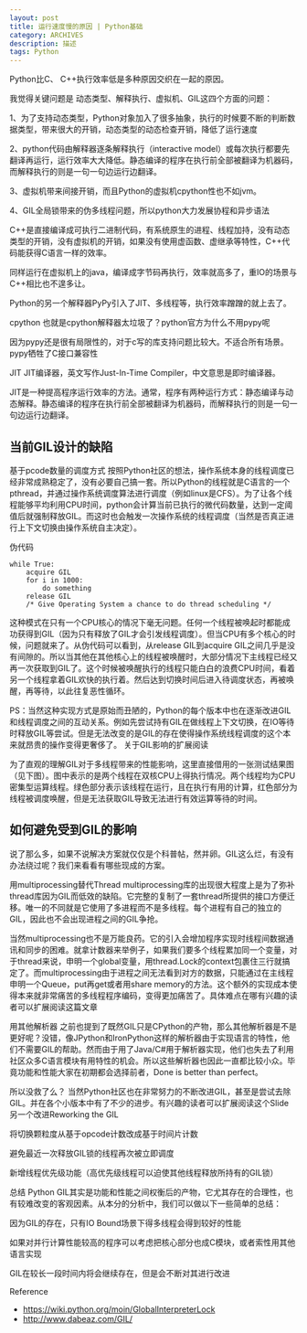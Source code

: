 ```yaml
---
layout: post
title: 运行速度慢的原因 | Python基础
category: ARCHIVES
description: 描述
tags: Python
---
```


Python比C、 C++执行效率低是多种原因交织在一起的原因。

我觉得关键问题是 动态类型、解释执行、虚拟机、GIL这四个方面的问题：

1、为了支持动态类型，Python对象加入了很多抽象，执行的时候要不断的判断数据类型，带来很大的开销，动态类型的动态检查开销，降低了运行速度

2、python代码由解释器逐条解释执行（interactive model）或每次执行都要先翻译再运行，运行效率大大降低。静态编译的程序在执行前全部被翻译为机器码，而解释执行的则是一句一句边运行边翻译。

3、虚拟机带来间接开销，而且Python的虚拟机cpython性也不如jvm。

4、GIL全局锁带来的伪多线程问题，所以python大力发展协程和异步语法

C++是直接编译成可执行二进制代码，有系统原生的进程、线程加持，没有动态类型的开销，没有虚拟机的开销，如果没有使用虚函数、虚继承等特性，C++代码能获得C语言一样的效率。

同样运行在虚拟机上的java，编译成字节码再执行，效率就高多了，重IO的场景与C++相比也不遑多让。

Python的另一个解释器PyPy引入了JIT、多线程等，执行效率蹭蹭的就上去了。

cpython
也就是cpython解释器太垃圾了？python官方为什么不用pypy呢

因为pypy还是很有局限性的，对于c写的库支持问题比较大。不适合所有场景。pypy牺牲了C接口兼容性

JIT
JIT编译器，英文写作Just-In-Time Compiler，中文意思是即时编译器。

JIT是一种提高程序运行效率的方法。通常，程序有两种运行方式：静态编译与动态解释。静态编译的程序在执行前全部被翻译为机器码，而解释执行的则是一句一句边运行边翻译。

## 当前GIL设计的缺陷
基于pcode数量的调度方式
按照Python社区的想法，操作系统本身的线程调度已经非常成熟稳定了，没有必要自己搞一套。所以Python的线程就是C语言的一个pthread，并通过操作系统调度算法进行调度（例如linux是CFS）。为了让各个线程能够平均利用CPU时间，python会计算当前已执行的微代码数量，达到一定阈值后就强制释放GIL。而这时也会触发一次操作系统的线程调度（当然是否真正进行上下文切换由操作系统自主决定）。

伪代码
```
while True:
    acquire GIL
    for i in 1000:
        do something
    release GIL
    /* Give Operating System a chance to do thread scheduling */
```

这种模式在只有一个CPU核心的情况下毫无问题。任何一个线程被唤起时都能成功获得到GIL（因为只有释放了GIL才会引发线程调度）。但当CPU有多个核心的时候，问题就来了。从伪代码可以看到，从release GIL到acquire GIL之间几乎是没有间隙的。所以当其他在其他核心上的线程被唤醒时，大部分情况下主线程已经又再一次获取到GIL了。这个时候被唤醒执行的线程只能白白的浪费CPU时间，看着另一个线程拿着GIL欢快的执行着。然后达到切换时间后进入待调度状态，再被唤醒，再等待，以此往复恶性循环。

PS：当然这种实现方式是原始而丑陋的，Python的每个版本中也在逐渐改进GIL和线程调度之间的互动关系。例如先尝试持有GIL在做线程上下文切换，在IO等待时释放GIL等尝试。但是无法改变的是GIL的存在使得操作系统线程调度的这个本来就昂贵的操作变得更奢侈了。 关于GIL影响的扩展阅读

为了直观的理解GIL对于多线程带来的性能影响，这里直接借用的一张测试结果图（见下图）。图中表示的是两个线程在双核CPU上得执行情况。两个线程均为CPU密集型运算线程。绿色部分表示该线程在运行，且在执行有用的计算，红色部分为线程被调度唤醒，但是无法获取GIL导致无法进行有效运算等待的时间。 


## 如何避免受到GIL的影响

说了那么多，如果不说解决方案就仅仅是个科普帖，然并卵。GIL这么烂，有没有办法绕过呢？我们来看看有哪些现成的方案。

用multiprocessing替代Thread
multiprocessing库的出现很大程度上是为了弥补thread库因为GIL而低效的缺陷。它完整的复制了一套thread所提供的接口方便迁移。唯一的不同就是它使用了多进程而不是多线程。每个进程有自己的独立的GIL，因此也不会出现进程之间的GIL争抢。

当然multiprocessing也不是万能良药。它的引入会增加程序实现时线程间数据通讯和同步的困难。就拿计数器来举例子，如果我们要多个线程累加同一个变量，对于thread来说，申明一个global变量，用thread.Lock的context包裹住三行就搞定了。而multiprocessing由于进程之间无法看到对方的数据，只能通过在主线程申明一个Queue，put再get或者用share memory的方法。这个额外的实现成本使得本来就非常痛苦的多线程程序编码，变得更加痛苦了。具体难点在哪有兴趣的读者可以扩展阅读这篇文章

用其他解析器
之前也提到了既然GIL只是CPython的产物，那么其他解析器是不是更好呢？没错，像JPython和IronPython这样的解析器由于实现语言的特性，他们不需要GIL的帮助。然而由于用了Java/C#用于解析器实现，他们也失去了利用社区众多C语言模块有用特性的机会。所以这些解析器也因此一直都比较小众。毕竟功能和性能大家在初期都会选择前者，Done is better than perfect。

所以没救了么？
当然Python社区也在非常努力的不断改进GIL，甚至是尝试去除GIL。并在各个小版本中有了不少的进步。有兴趣的读者可以扩展阅读这个Slide 另一个改进Reworking the GIL

将切换颗粒度从基于opcode计数改成基于时间片计数

避免最近一次释放GIL锁的线程再次被立即调度

新增线程优先级功能（高优先级线程可以迫使其他线程释放所持有的GIL锁）

总结
Python GIL其实是功能和性能之间权衡后的产物，它尤其存在的合理性，也有较难改变的客观因素。从本分的分析中，我们可以做以下一些简单的总结：

因为GIL的存在，只有IO Bound场景下得多线程会得到较好的性能

如果对并行计算性能较高的程序可以考虑把核心部分也成C模块，或者索性用其他语言实现

GIL在较长一段时间内将会继续存在，但是会不断对其进行改进

Reference

* https://wiki.python.org/moin/GlobalInterpreterLock
* http://www.dabeaz.com/GIL/